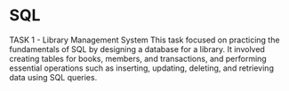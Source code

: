 # SQL
TASK 1 - Library Management System
This task focused on practicing the fundamentals of SQL by designing a database for a library. It involved creating tables for books, members, and transactions, and performing essential operations such as inserting, updating, deleting, and retrieving data using SQL queries.
